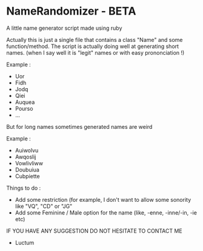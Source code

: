 # NameRandomizer - BETA

A little name generator script made using ruby

Actually this is just a single file that contains a class "Name" and some function/method.
The script is actually doing well at generating short names. (when I say well it is "legit" names or with easy prononciation !)

Example :
- Uor
- Fidh
- Jodq
- Qiei
- Auquea
- Pourso
- ...

But for long names sometimes generated names are weird

Example : 
- Auiwolvu
- Awqoslij
- Vowlivliww
- Doubuiua
- Cubpiette

Things to do :
- Add some restriction (for example, I don't want to allow some sonority like "VQ", "CD" or "JG"
- Add some Feminine / Male option for the name (like, -enne, -inne/-in, -ie etc)


IF YOU HAVE ANY SUGGESTION DO NOT HESITATE TO CONTACT ME

- Luctum
